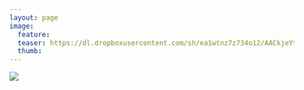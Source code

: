 ```yaml
---
layout: page
image:
  feature:
  teaser: https://dl.dropboxusercontent.com/sh/ea1wtnz7z734o12/AACkjeYtDqKLhUHPrrpkylVGa/luontokuvat/syksy/IMG_20130907_203650-245px.jpg
  thumb:
---
```


[![](https://dl.dropboxusercontent.com/sh/ea1wtnz7z734o12/AABW4Ed2iL2UiUJMYjeX4rhLa/luontokuvat/syksy/IMG_20130907_203650-800px.jpg)](https://dl.dropboxusercontent.com/sh/ea1wtnz7z734o12/AAC-0wxdlunw77h7GWG0e0tta/luontokuvat/syksy/IMG_20130907_203650.jpg)
